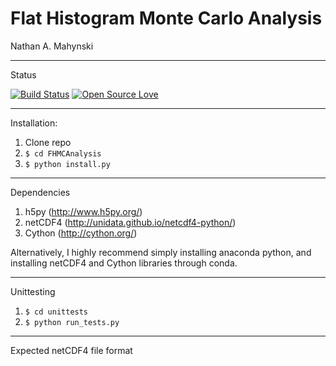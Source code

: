 # Flat Histogram Monte Carlo Analysis

Nathan A. Mahynski

---

Status

[![Build Status](https://travis-ci.org/mahynski/FHMCAnalysis.svg?branch=master)](https://travis-ci.org/mahynski/FHMCAnalysis) [![Open Source Love](https://badges.frapsoft.com/os/v2/open-source.svg?v=103)](https://github.com/ellerbrock/open-source-badge/)        

---

Installation:

1. Clone repo
2. `$ cd FHMCAnalysis`
3. `$ python install.py`

---

Dependencies

1. h5py (http://www.h5py.org/)
2. netCDF4 (http://unidata.github.io/netcdf4-python/)
3. Cython (http://cython.org/)

Alternatively, I highly recommend simply installing anaconda python, and installing netCDF4 and Cython libraries through conda.

---

Unittesting

1. `$ cd unittests`
2. `$ python run_tests.py`

---

Expected netCDF4 file format
